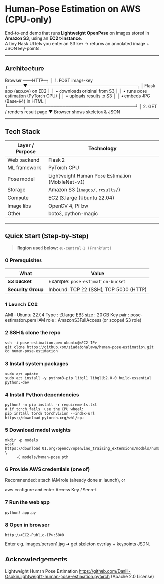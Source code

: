 # Human-Pose Estimation on AWS (CPU-only)

End-to-end demo that runs **Lightweight OpenPose** on images stored in **Amazon S3**, using an **EC2 t-instance**.  
A tiny Flask UI lets you enter an S3 key → returns an annotated image + JSON key-points.

---

##  Architecture

Browser ───HTTP─┐
│ 1. POST image-key
┌─────▼────────────────────────────────────┐
│ Flask app (app.py) on EC2 │
│ • downloads original from S3 │
│ • runs pose estimation (PyTorch CPU) │
│ • uploads results to S3 │
│ • embeds JPG (Base-64) in HTML │
└─────┬────────────────────────────────────┘
│ 2. GET / renders result page
▼
Browser shows
skeleton & JSON


---

## Tech Stack

| Layer / Purpose | Technology |
|-----------------|------------|
| Web backend     | Flask 2 |
| ML framework    | PyTorch CPU |
| Pose model      | Lightweight Human Pose Estimation (MobileNet-v1) |
| Storage         | Amazon S3 (`images/`, `results/`) |
| Compute         | EC2 t3.large (Ubuntu 22.04) |
| Image libs      | OpenCV 4, Pillow |
| Other           | boto3, python-magic |

---

## Quick Start (Step-by-Step)

> **Region used below:** `eu-central-1 (Frankfurt)`

### 0  Prerequisites
| What | Value |
|------|-------|
| **S3 bucket** | Example: `pose-estimation-bucket` |
| **Security Group** | Inbound: TCP 22 (SSH), TCP 5000 (HTTP) |

### 1  Launch EC2

AMI : Ubuntu 22.04
Type : t3.large
EBS size : 20 GB
Key pair : pose-estimation.pem
IAM role : AmazonS3FullAccess (or scoped S3 role)


### 2  SSH & **clone the repo**

```
ssh -i pose-estimation.pem ubuntu@<EC2-IP>
git clone https://github.com/ziadabohalawa/human-pose-estimation.git
cd human-pose-estimation
```
### 3 Install system packages
```
sudo apt update
sudo apt install -y python3-pip libgl1 libglib2.0-0 build-essential python3-dev
```
### 4 Install Python dependencies
```
python3 -m pip install -r requirements.txt
# if torch fails, use the CPU wheel:
pip install torch torchvision --index-url https://download.pytorch.org/whl/cpu
```
### 5 Download model weights
```
mkdir -p models
wget https://download.01.org/opencv/openvino_training_extensions/models/human_pose_estimation/checkpoint_iter_370000.pth \
     -O models/human-pose.pth
```
### 6 Provide AWS credentials (one of)
Recommended: attach IAM role (already done at launch), or

aws configure and enter Access Key / Secret.

### 7 Run the web app
```
python3 app.py          
```
### 8 Open in browser
```
http://<EC2-Public-IP>:5000
```
Enter e.g. images/person1.jpg ➜ get skeleton overlay + keypoints JSON.

## Acknowledgements
Lightweight Human Pose Estimation
https://github.com/Daniil-Osokin/lightweight-human-pose-estimation.pytorch
(Apache 2.0 License)

